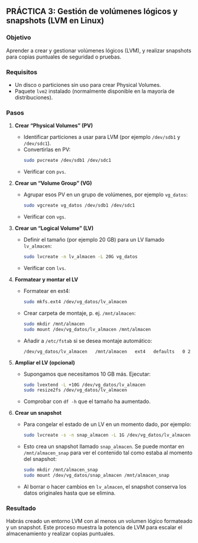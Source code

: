 
## PRÁCTICA 3: Gestión de volúmenes lógicos y snapshots (LVM en Linux)

### Objetivo
Aprender a crear y gestionar volúmenes lógicos (LVM), y realizar snapshots para copias puntuales de seguridad o pruebas.

### Requisitos
- Un disco o particiones sin uso para crear Physical Volumes.  
- Paquete `lvm2` instalado (normalmente disponible en la mayoría de distribuciones).

### Pasos

1. **Crear “Physical Volumes” (PV)**  
   - Identificar particiones a usar para LVM (por ejemplo `/dev/sdb1` y `/dev/sdc1`).  
   - Convertirlas en PV:
     ```bash
     sudo pvcreate /dev/sdb1 /dev/sdc1
     ```
   - Verificar con `pvs`.

2. **Crear un “Volume Group” (VG)**  
   - Agrupar esos PV en un grupo de volúmenes, por ejemplo `vg_datos`:
     ```bash
     sudo vgcreate vg_datos /dev/sdb1 /dev/sdc1
     ```
   - Verificar con `vgs`.

3. **Crear un “Logical Volume” (LV)**  
   - Definir el tamaño (por ejemplo 20 GB) para un LV llamado `lv_almacen`:
     ```bash
     sudo lvcreate -n lv_almacen -L 20G vg_datos
     ```
   - Verificar con `lvs`.

4. **Formatear y montar el LV**  
   - Formatear en ext4:
     ```bash
     sudo mkfs.ext4 /dev/vg_datos/lv_almacen
     ```
   - Crear carpeta de montaje, p. ej. `/mnt/almacen`:
     ```bash
     sudo mkdir /mnt/almacen
     sudo mount /dev/vg_datos/lv_almacen /mnt/almacen
     ```
   - Añadir a `/etc/fstab` si se desea montaje automático:
     ```
     /dev/vg_datos/lv_almacen   /mnt/almacen   ext4   defaults   0 2
     ```

5. **Ampliar el LV (opcional)**  
   - Supongamos que necesitamos 10 GB más. Ejecutar:
     ```bash
     sudo lvextend -L +10G /dev/vg_datos/lv_almacen
     sudo resize2fs /dev/vg_datos/lv_almacen
     ```
   - Comprobar con `df -h` que el tamaño ha aumentado.

6. **Crear un snapshot**  
   - Para congelar el estado de un LV en un momento dado, por ejemplo:
     ```bash
     sudo lvcreate -s -n snap_almacen -L 1G /dev/vg_datos/lv_almacen
     ```
   - Esto crea un snapshot llamado `snap_almacen`. Se puede montar en `/mnt/almacen_snap` para ver el contenido tal como estaba al momento del snapshot:
     ```bash
     sudo mkdir /mnt/almacen_snap
     sudo mount /dev/vg_datos/snap_almacen /mnt/almacen_snap
     ```
   - Al borrar o hacer cambios en `lv_almacen`, el snapshot conserva los datos originales hasta que se elimina.

### Resultado
Habrás creado un entorno LVM con al menos un volumen lógico formateado y un snapshot. Este proceso muestra la potencia de LVM para escalar el almacenamiento y realizar copias puntuales.

